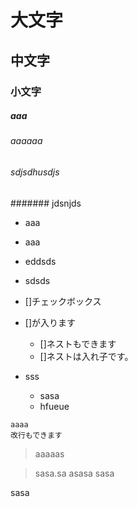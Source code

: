 # 大文字
## 中文字
### 小文字
##### aaa
###### aaaaaa
###### sdjsdhusdjs
####### jdsnjds

- aaa
- aaa
- eddsds
- sdsds

- []チェックボックス
- []が入ります
  - []ネストもできます
  - []ネストは入れ子です。

- sss
  - sasa 
  - hfueue
  
```
aaaa
改行もできます
```

> aaaaas

> sasa.sa
> asasa
> sasa
> 

sasa

